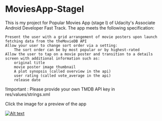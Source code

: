 # MoviesApp-StageI

This is my project for Popular Movies App (stage I) of Udacity's Associate Android Developer Fast Track.
The app meets the following specification:

    Present the user with a grid arrangement of movie posters upon launch fetching data from the theMovieDB API
    Allow your user to change sort order via a setting:
        The sort order can be by most popular or by highest-rated
    Allow the user to tap on a movie poster and transition to a details screen with additional information such as:
        original title
        movie poster image thumbnail
        A plot synopsis (called overview in the api)
        user rating (called vote_average in the api)
        release date
        
!Important : Please provide your own TMDB API key in res/values/strings.xml

Click the image for a preview of the app

[![Alt text](https://img.youtube.com/vi/zW0mJGwVHRo/0.jpg)](https://www.youtube.com/watch?v=zW0mJGwVHRo)
